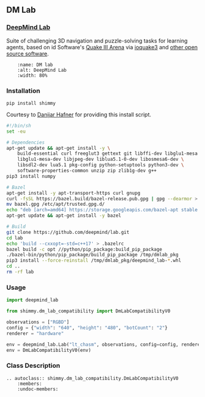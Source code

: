 ## DM Lab

### [DeepMind Lab](https://github.com/deepmind/lab)

Suite of challenging 3D navigation and puzzle-solving tasks for learning agents, based on id Software's
[Quake III Arena](https://github.com/id-Software/Quake-III-Arena) via
[ioquake3](https://github.com/ioquake/ioq3) and
[other open source software](#upstream-sources).

```{figure} /_static/img/dm_lab.gif
    :name: DM lab
    :alt: DeepMind Lab
    :width: 80%
```


### Installation

```
pip install shimmy
```

Courtesy to [Danijar Hafner](https://github.com/deepmind/lab/issues/242) for providing this install script.
```bash
#!/bin/sh
set -eu

# Dependencies
apt-get update && apt-get install -y \
    build-essential curl freeglut3 gettext git libffi-dev libglu1-mesa \
    libglu1-mesa-dev libjpeg-dev liblua5.1-0-dev libosmesa6-dev \
    libsdl2-dev lua5.1 pkg-config python-setuptools python3-dev \
    software-properties-common unzip zip zlib1g-dev g++
pip3 install numpy

# Bazel
apt-get install -y apt-transport-https curl gnupg
curl -fsSL https://bazel.build/bazel-release.pub.gpg | gpg --dearmor > bazel.gpg
mv bazel.gpg /etc/apt/trusted.gpg.d/
echo "deb [arch=amd64] https://storage.googleapis.com/bazel-apt stable jdk1.8" | tee /etc/apt/sources.list.d/bazel.list
apt-get update && apt-get install -y bazel

# Build
git clone https://github.com/deepmind/lab.git
cd lab
echo 'build --cxxopt=-std=c++17' > .bazelrc
bazel build -c opt //python/pip_package:build_pip_package
./bazel-bin/python/pip_package/build_pip_package /tmp/dmlab_pkg
pip3 install --force-reinstall /tmp/dmlab_pkg/deepmind_lab-*.whl
cd ..
rm -rf lab
```

### Usage
```python
import deepmind_lab

from shimmy.dm_lab_compatibility import DmLabCompatibilityV0

observations = ["RGBD"]
config = {"width": "640", "height": "480", "botCount": "2"}
renderer = "hardware"

env = deepmind_lab.Lab("lt_chasm", observations, config=config, renderer=renderer)
env = DmLabCompatibilityV0(env)
```

### Class Description
```{eval-rst}
.. autoclass:: shimmy.dm_lab_compatibility.DmLabCompatibilityV0
    :members:
    :undoc-members:
```
